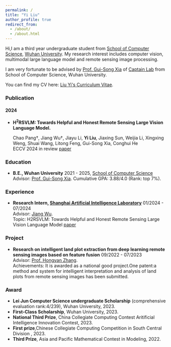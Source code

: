 ```yaml
---
permalink: /
title: "Yi Liu"
author_profile: true
redirect_from: 
  - /about/
  - /about.html
---
```




Hi,I am a third year undergraduate student from [School of Computer Science](https://cs.whu.edu.cn/), [Wuhan University](https://www.whu.edu.cn/). My research interest includes computer vision, multimodal large language model and remote sensing image processing.

I am very fortunate to be advised by [Prof. Gui-Song Xia](https://scholar.google.com.hk/citations?hl=zh-CN&user=SAUCVsEAAAAJ) of [Captain Lab](http://www.captain-whu.com/team.html) from School of Computer Science, Wuhan University.       

You can find my CV here: [Liu Yi's Curriculum Vitae](../assets/Curriculum_Vitae.pdf).       
    
### Publication

#### 2024

- **H<sup>2</sup>RSVLM: Towards Helpful and Honest Remote Sensing Large Vision Language Model.**                                             
  <!--Yanjie Ze, Yuyao Liu†, Ruizhe Shi†, **Jiaxin Qin**, Zhecheng Yuan, Jiashun Wang, Huazhe Xu-->
                
  Chao Pang†, Jiang Wu†, Jiayu Li, **Yi Liu**, Jiaxing Sun, Weijia Li,  Xingxing Weng, Shuai Wang,  Litong Feng, Gui-Song Xia, Conghui He                    
  ECCV 2024 in review
  [paper](https://arxiv.org/pdf/2308.00240.pdf)
<!--
- **Towards Effective Ancient Chinese Translation: Dataset, Model, and Evaluation.**
  Geyang Guo, Jiarong Yang, Fengyuan Lu, **Jiaxin Qin**, Tianyi Tang, Wayne Xin Zhao
  NLPCC 2023
  [paper](https://arxiv.org/pdf/2308.00240.pdf)
-->

### Education
<!--
- **University of California Davis**
  2023.3 - 2024.6, Exchange student in [Computer Science Department](https://cs.ucdavis.edu/)
  Relevant Courses: [Advanced Artificial Intelligence](https://www.ifmlab.org/courses.html) (graduate-level course, A+).
-->
- **B.E., Wuhan University**
  2021 - 2025, [School of Computer Science](https://cs.whu.edu.cn/)
  Advisor: [Prof. Gui-Song Xia](https://scholar.google.com.hk/citations?hl=zh-CN&user=SAUCVsEAAAAJ).
  Cumulative GPA: 3.88/4.0 (Rank: top 7%).      
  <!--
  Relevant Courses: Discrete Mathematics(score:94), Information Processing of Cognitive Processes(score:97),Data Structure(score:93),Digital Image Processing and Application（score:97）,Combinatorial Mathematics(score:96),Advanced Programming Language(score:91),System-Level Programming(score:98),Computer Organiazation and Design(score:90),Operating Systems(score:95),Database Systems(score:97),Computer Networks(score:90),Business Intelligence(score:95).
  -->

### Experience

- **Research Intern, [Shanghai Artificial Intelligence Laboratory](https://www.shlab.org.cn/)**
  01/2024 - 07/2024           
  Advisor: [Jiang Wu](https://ieeexplore.ieee.org/author/244249467632638).      
  Topic: H2RSVLM: Towards Helpful and Honest Remote Sensing Large Vision Language Model    [paper](https://web3.arxiv.org/pdf/2310.01404.pdf)

### Project

- **Research on intelligent land plot extraction from deep learning remote sensing images based on feature fusion**
  09/2022 - 07/2023           
  Advisor: [Prof. Hongyan Zhang](https://scholar.google.com.hk/citations?user=fq7Uqx0AAAAJ&hl=zh-CN&oi=ao).          
  Achievements: It is awarded as a national good project.One patent:a method and system for intelligent interpretation and analysis of land plots from remote sensing images has been submitted.

### Award

- **Lei Jun Computer Science undergraduate Scholarship** (comprehensive evaluation rank:4/239), Wuhan University, 2023.
- **First-Class Scholarship**, Wuhan University, 2023.
- **National Third Prize**, China Collegiate Computing Contest Aritificial Intelligence Innovation Contest, 2023.
- **First prize**,Chinese Collegiate Computing Competition in South Central Division , 2023.
- **Third Prize**, Asia and Pacific Mathematical Contest in Modeling, 2022.
